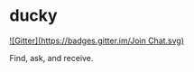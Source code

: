 # ducky
[![Gitter](https://badges.gitter.im/Join Chat.svg)](https://gitter.im/wonjunetai/getducky?utm_source=badge&utm_medium=badge&utm_campaign=pr-badge&utm_content=badge)

Find, ask, and receive.